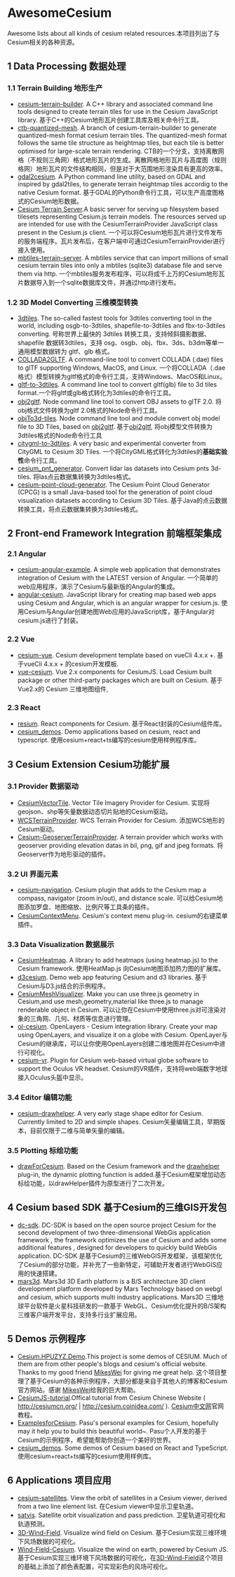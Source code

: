 # AwesomeCesium

Awesome lists about all kinds of cesium related resources.本项目列出了与Cesium相关的各种资源。

## 1 Data Processing 数据处理

### 1.1 Terrain Building 地形生产

+ [cesium-terrain-builder](https://github.com/geo-data/cesium-terrain-builder). A C++ library and associated command line tools designed to create terrain tiles for use in the Cesium JavaScript library. 基于C++的Cesium地形瓦片创建工具库及相关命令行工具。
+ [ctb-quantized-mesh](https://github.com/ahuarte47/cesium-terrain-builder/tree/master-quantized-mesh). A branch of cesium-terrain-builder to generate quantized-mesh format cesium terrain tiles. The quantized-mesh format follows the same tile structure as heightmap tiles, but each tile is better optimised for large-scale terrain rendering. CTB的一个分支，支持离散网格（不规则三角网）格式地形瓦片的生成。离散网格地形瓦片与高度图（规则格网）地形瓦片的文件结构相同，但是对于大范围地形渲染具有更高的效率。
+ [gdal2cesium](https://github.com/giohappy/gdal2cesium). A Python command line utility, based on GDAL and inspired by gdal2tiles, to generate terrain heightmap tiles accordig to the native Cesium format. 基于GDAL的Python命令行工具，可以生产高度图格式的Cesium地形数据。
+ [Cesium Terrain Server](https://github.com/geo-data/cesium-terrain-server).A basic server for serving up filesystem based tilesets representing Cesium.js terrain models. The resources served up are intended for use with the CesiumTerrainProvider JavaScript class present in the Cesium.js client. 一个可以将Cesium地形瓦片进行文件发布的服务端程序。瓦片发布后，在客户端中可通过CesiumTerrainProvider进行接入使用。
+ [mbtiles-terrain-server](https://github.com/TNOCS/mbtiles-terrain-server). A mbtiles service that can import millions of small cesium terrain tiles into only a mbtiles (sqlite3) database file and serve them via http. 一个mbtiles服务发布程序，可以将成千上万的Cesium地形瓦片数据导入到一个sqlite数据库文件，并通过http进行发布。

### 1.2 3D Model Converting 三维模型转换

+ [3dtiles](https://github.com/fanvanzh/3dtiles). The so-called fastest tools for 3dtiles converting tool in the world, including osgb-to-3dtiles, shapefile-to-3dtiles and fbx-to-3dtiles converting. 号称世界上最快的 3dtiles 转换工具，支持倾斜摄影数据、shapefile 数据转3dtiles，支持 osg、osgb、obj、fbx、3ds、b3dm等单一通用模型数据转为 gltf、glb 格式。
+ [COLLADA2GLTF](https://github.com/KhronosGroup/COLLADA2GLTF). A command-line tool to convert COLLADA (.dae) files to glTF supporting Windows, MacOS, and Linux. 一个将COLLADA（.dae格式）模型转换为gltf格式的命令行工具，支持Windows、MacOS和Linux。
+ [gltf-to-3dtiles](https://github.com/nxddsnc/gltf-to-3dtiles). A command line tool to convert gltf(glb) file to 3d tiles format.一个将gltf或glb格式转化为3dtiles的命令行工具。
+ [obj2gltf](https://github.com/CesiumGS/obj2gltf).  Node command line tool to convert OBJ assets to glTF 2.0. 将obj格式文件转换为gltf 2.0格式的Node命令行工具。
+ [objTo3d-tiles](https://github.com/PrincessGod/objTo3d-tiles). Node command line tool and module convert obj model file to 3D Tiles, based on [obj2gltf](https://github.com/CesiumGS/obj2gltf). 基于[obj2gltf](https://github.com/CesiumGS/obj2gltf), 将obj模型文件转换为3dtiles格式的Node命令行工具
+ [citygml-to-3dtiles](https://github.com/njam/citygml-to-3dtiles). A very basic and experimental converter from CityGML to Cesium 3D Tiles. 一个将CityGML格式转化为3dtiles的**基础实验性**命令行工具。
+ [cesium_pnt_generator](https://github.com/mattshax/cesium_pnt_generator). Convert lidar las datasets into Cesium pnts 3d-tiles. 将las点云数据集转换为3dtiles格式。
+ [cesium-point-cloud-generator](https://github.com/tum-gis/cesium-point-cloud-generator). The Cesium Point Cloud Generator (CPCG) is a small Java-based tool for the generation of point cloud visualization datasets according to Cesium 3D Tiles. 基于Java的点云数据转换工具，将点云数据集转换为3dtiles格式。

## 2 Front-end Framework Integration 前端框架集成

### 2.1 Angular
+ [cesium-angular-example](https://github.com/Developer-Plexscape/cesium-angular-example). A simple web application that demonstrates integration of Cesium with the LATEST version of Angular. 一个简单的web应用程序，演示了Cesium与最新版的Angular的集成。
+ [angular-cesium](https://github.com/articodeltd/angular-cesium). JavaScript library for creating map based web apps using Cesium and Angular, which is an angular wrapper for cesium.js. 使用Cesium与Angular创建地图Web应用的JavaScript库，基于Angular对cesium.js进行了封装。

### 2.2 Vue
+ [cesium-vue](https://github.com/ShareQiu1994/cesium-vue). Cesium development template based on vueCli 4.x.x +. 基于vueCli 4.x.x + 的cesium开发模板.
+ [vue-cesium](https://github.com/zouyaoji/vue-cesium). Vue 2.x components for CesiumJS. Load Cesium built package or other third-party packages which are built on Cesium. 基于 Vue2.x的 Cesium 三维地图组件,

### 2.3 React
+ [resium](https://github.com/darwin-education/resium). React components for Cesium. 基于React封装的Cesium组件库。
+ [cesium_demos](https://github.com/NichijouCC/cesium_demos). Demo applications based on cesium, react and typescript. 使用cesium+react+ts编写的cesium使用样例程序库。

## 3 Cesium Extension Cesium功能扩展

### 3.1 Provider 数据驱动

+ [CesiumVectorTile](https://github.com/MikesWei/CesiumVectorTile). Vector Tile Imagery Provider for Cesium. 实现将geojson、shp等矢量数据动态切片贴地的Cesium驱动。
+ [WCSTerrainProvider](https://github.com/xlhomme/WCSTerrainProvider). WCS Terrain Provider for Cesium. 添加WCS地形的Cesium驱动。
+ [Cesium-GeoserverTerrainProvider](https://github.com/kaktus40/Cesium-GeoserverTerrainProvider). A terrain provider which works with geoserver providing elevation datas in bil, png, gif and jpeg formats. 将Geoserver作为地形驱动的插件。

### 3.2 UI 界面元素

+ [cesium-navigation](https://github.com/alberto-acevedo/cesium-navigation). Cesium plugin that adds to the Cesium map a compass, navigator (zoom in/out), and distance scale. 可以给Cesium地图添加罗盘、地图缩放、比例尺等工具条的插件。
+ [CesiumContextMenu](https://github.com/ElevenIjusee/CesiumContextMenu). Cesium's context menu plug-in. cesium的右键菜单插件。

### 3.3 Data Visualization 数据展示
+ [CesiumHeatmap](https://github.com/manuelnas/CesiumHeatmap). A library to add heatmaps (using heatmap.js) to the Cesium framework. 使用HeatMap.js 向Cesium地图添加热力图的扩展库。
+ [d3cesium](https://github.com/abwood/d3cesium). Demo web app featuring Cesium and d3 libraries. 基于Cesium与D3.js结合的示例程序。
+ [CesiumMeshVisualizer](https://github.com/MikesWei/CesiumMeshVisualizer). Make you can use three.js geometry in Cesium,and use mesh,geometry,material like three.js to manage renderable object in Cesium. 可以让你在Cesium中使用three.js对可渲染对象的三角网、几何、材质等信息进行管理。
+ [ol-cesium](https://github.com/openlayers/ol-cesium). OpenLayers - Cesium integration library. Create your map using OpenLayers, and visualize it on a globe with Cesium. OpenLayer与Cesium的继承库，可以让你使用OpenLayers创建二维地图并在Cesium中进行可视化。
+ [cesium-vr](https://github.com/NICTA/cesium-vr). Plugin for Cesium web-based virtual globe software to support the Oculus VR headset. Cesium的VR插件，支持将web端数字地球接入Oculus头盔中显示。

### 3.4 Editor 编辑功能
+ [cesium-drawhelper](https://github.com/leforthomas/cesium-drawhelper). A very early stage shape editor for Cesium. Currently limited to 2D and simple shapes. Cesium矢量编辑工具，早期版本，目前仅限于二维与简单矢量的编辑。

### 3.5 Plotting 标绘功能
+ [drawForCesium](https://github.com/adventureXPH/drawForCesium). Based on the Cesium framework and the [drawhelper](https://github.com/leforthomas/cesium-drawhelper) plug-in, the dynamic plotting function is added.基于Cesium框架增加动态标绘功能，以drawHelper插件为原型进行了二次开发。

## 4 Cesium based SDK 基于Cesium的三维GIS开发包
+ [dc-sdk](https://github.com/dvgis/dc-sdk). DC-SDK is based on the open source project Cesium for the second development of two three-dimensional WebGis application framework , the framework optimizes the use of Cesium and adds some additional features , designed for developers to quickly build WebGis application. DC-SDK 是基于Cesium的三维WebGIS开发框架，该框架优化了Cesium的部分功能，并补充了一些新特定，可辅助开发者进行WebGIS应用的快速搭建。
+ [mars3d](https://github.com/marsgis/mars3d). Mars3d 3D Earth platform is a B/S architecture 3D client development platform developed by Mars Technology based on webgl and cesium, which supports multi industry applications. Mars3D 三维地球平台软件是火星科技研发的一款基于 WebGL、Cesium优化提升的B/S架构三维客户端开发平台，支持多行业扩展应用。

## 5 Demos 示例程序
+ [Cesium.HPUZYZ.Demo](https://github.com/YanzheZhang/Cesium.HPUZYZ.Demo).This project is some demos of CESIUM. Much of them are from other people's blogs and cesium's official website. Thanks to my good friend [MikesWei](https://github.com/MikesWei) for giving me great help. 这个项目整理了基于Cesium的各种示例程序，大部分都是来自于其他人的博客和Cesium官方网站。感谢 [MikesWei](https://github.com/MikesWei)给我的巨大帮助。
+ [CesiumJS-tutorial](https://github.com/hujiulin/CesiumJS-tutorial).Offical tutorial from Cesium Chinese Website ( http://cesiumcn.org/ | http://cesium.coinidea.com/ ). [Cesium中文网](http://cesiumcn.org/)官网教程。
+ [ExamplesforCesium](https://github.com/pasu/ExamplesforCesium). Pasu's personal examples for Cesium, hopefully may it help you to build this beautiful world~. Pasu个人开发的基于Cesium的示例程序，希望能帮助你创造一个美好的世界。
+ [cesium_demos](https://github.com/NichijouCC/cesium_demos). Some demos of Cesium based on React and TypeScript.使用cesium+react+ts编写的cesium使用样例库。

## 6 Applications 项目应用
+ [cesium-satellites](https://github.com/KhaledSharif/cesium-satellites). View the orbit of satellites in a Cesium viewer, derived from a two line element list. 在Cesium viewer中显示卫星轨道。
+ [satvis](https://github.com/Flowm/satvis). Satellite orbit visualization and pass prediction. 卫星轨道可视化和轨道预测。
+ [3D-Wind-Field](https://github.com/RaymanNg/3D-Wind-Field). Visualize wind field on Cesium. 基于Cesium实现三维环境下风场数据的可视化。
+ [Wind-Field-Cesium](https://github.com/AlbertEjiestein/Wind-Field-Cesium). Visualize the wind on earth, powered by Cesium JS. 基于Cesium实现三维环境下风场数据的可视化，在[3D-Wind-Field](https://github.com/RaymanNg/3D-Wind-Field)这个项目的基础上添加了颜色表配置，可实现彩色的风场可视化。